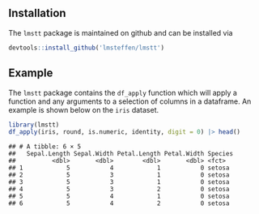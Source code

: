 
## Installation

The `lmstt` package is maintained on github and can be installed via

``` r
devtools::install_github('lmsteffen/lmstt')
```

## Example

The `lmstt` package contains the `df_apply` function which will apply a
function and any arguments to a selection of columns in a dataframe. An
example is shown below on the `iris` dataset.

``` r
library(lmstt)
df_apply(iris, round, is.numeric, identity, digit = 0) |> head()
```

    ## # A tibble: 6 × 5
    ##   Sepal.Length Sepal.Width Petal.Length Petal.Width Species
    ##          <dbl>       <dbl>        <dbl>       <dbl> <fct>  
    ## 1            5           4            1           0 setosa 
    ## 2            5           3            1           0 setosa 
    ## 3            5           3            1           0 setosa 
    ## 4            5           3            2           0 setosa 
    ## 5            5           4            1           0 setosa 
    ## 6            5           4            2           0 setosa
